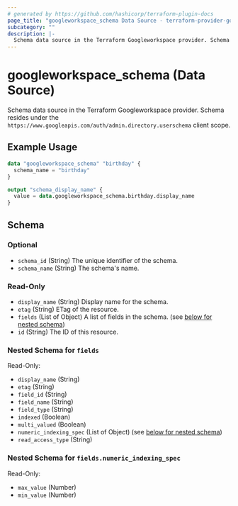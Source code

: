 ```yaml
---
# generated by https://github.com/hashicorp/terraform-plugin-docs
page_title: "googleworkspace_schema Data Source - terraform-provider-googleworkspace"
subcategory: ""
description: |-
  Schema data source in the Terraform Googleworkspace provider. Schema resides under the https://www.googleapis.com/auth/admin.directory.userschema client scope.
---
```


# googleworkspace_schema (Data Source)

Schema data source in the Terraform Googleworkspace provider. Schema resides under the `https://www.googleapis.com/auth/admin.directory.userschema` client scope.

## Example Usage

```terraform
data "googleworkspace_schema" "birthday" {
  schema_name = "birthday"
}

output "schema_display_name" {
  value = data.googleworkspace_schema.birthday.display_name
}
```

<!-- schema generated by tfplugindocs -->
## Schema

### Optional

- `schema_id` (String) The unique identifier of the schema.
- `schema_name` (String) The schema's name.

### Read-Only

- `display_name` (String) Display name for the schema.
- `etag` (String) ETag of the resource.
- `fields` (List of Object) A list of fields in the schema. (see [below for nested schema](#nestedatt--fields))
- `id` (String) The ID of this resource.

<a id="nestedatt--fields"></a>
### Nested Schema for `fields`

Read-Only:

- `display_name` (String)
- `etag` (String)
- `field_id` (String)
- `field_name` (String)
- `field_type` (String)
- `indexed` (Boolean)
- `multi_valued` (Boolean)
- `numeric_indexing_spec` (List of Object) (see [below for nested schema](#nestedobjatt--fields--numeric_indexing_spec))
- `read_access_type` (String)

<a id="nestedobjatt--fields--numeric_indexing_spec"></a>
### Nested Schema for `fields.numeric_indexing_spec`

Read-Only:

- `max_value` (Number)
- `min_value` (Number)


